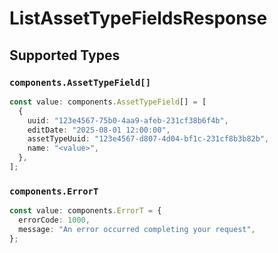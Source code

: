 # ListAssetTypeFieldsResponse


## Supported Types

### `components.AssetTypeField[]`

```typescript
const value: components.AssetTypeField[] = [
  {
    uuid: "123e4567-75b0-4aa9-afeb-231cf38b6f4b",
    editDate: "2025-08-01 12:00:00",
    assetTypeUuid: "123e4567-d807-4d04-bf1c-231cf8b3b82b",
    name: "<value>",
  },
];
```

### `components.ErrorT`

```typescript
const value: components.ErrorT = {
  errorCode: 1000,
  message: "An error occurred completing your request",
};
```

